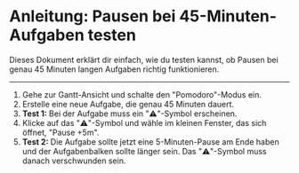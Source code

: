 # Anleitung: Pausen bei 45-Minuten-Aufgaben testen

Dieses Dokument erklärt dir einfach, wie du testen kannst, ob Pausen bei genau 45 Minuten langen Aufgaben richtig funktionieren.

---

1.  Gehe zur Gantt-Ansicht und schalte den "Pomodoro"-Modus ein.
2.  Erstelle eine neue Aufgabe, die genau 45 Minuten dauert.
3.  **Test 1:** Bei der Aufgabe muss ein "⚠️"-Symbol erscheinen.
4.  Klicke auf das "⚠️"-Symbol und wähle im kleinen Fenster, das sich öffnet, "Pause +5m".
5.  **Test 2:** Die Aufgabe sollte jetzt eine 5-Minuten-Pause am Ende haben und der Aufgabenbalken sollte länger sein. Das "⚠️"-Symbol muss danach verschwunden sein.